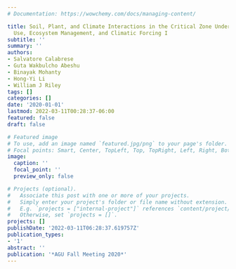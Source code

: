 ```yaml
---
# Documentation: https://wowchemy.com/docs/managing-content/

title: Soil, Plant, and Climate Interactions in the Critical Zone Under Varying Land
  Use, Ecosystem Management, and Climatic Forcing I
subtitle: ''
summary: ''
authors:
- Salvatore Calabrese
- Guta Wakbulcho Abeshu
- Binayak Mohanty
- Hong-Yi Li
- William J Riley
tags: []
categories: []
date: '2020-01-01'
lastmod: 2022-03-11T00:28:37-06:00
featured: false
draft: false

# Featured image
# To use, add an image named `featured.jpg/png` to your page's folder.
# Focal points: Smart, Center, TopLeft, Top, TopRight, Left, Right, BottomLeft, Bottom, BottomRight.
image:
  caption: ''
  focal_point: ''
  preview_only: false

# Projects (optional).
#   Associate this post with one or more of your projects.
#   Simply enter your project's folder or file name without extension.
#   E.g. `projects = ["internal-project"]` references `content/project/deep-learning/index.md`.
#   Otherwise, set `projects = []`.
projects: []
publishDate: '2022-03-11T06:28:37.619757Z'
publication_types:
- '1'
abstract: ''
publication: '*AGU Fall Meeting 2020*'
---
```

